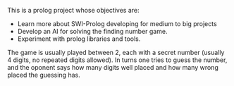 This is a prolog project whose objectives are:
  * Learn more about SWI-Prolog developing for medium to big projects
  * Develop an AI for solving the finding number game.
  * Experiment with prolog libraries and tools.

The game is usually played between 2, each with a secret number (usually 4 digits, no repeated digits allowed). In turns one tries to guess the number, and the oponent says how many digits well placed and how many wrong placed the guessing has.